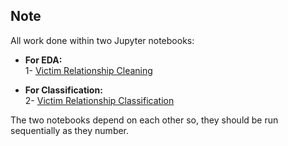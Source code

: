## Note
All work done within two Jupyter notebooks:
- **For EDA:**<br/>
  1- [Victim Relationship Cleaning](https://github.com/amjadalth/Predicting-Victim-Relasionship-Classification-Project/blob/main/Jupyter%20Notebooks/Victim%20Relationship%20Cleaning.ipynb)<br/>
  
- **For Classification:** <br/>
  2- [Victim Relationship Classification](https://github.com/amjadalth/Predicting-Victim-Relasionship-Classification-Project/blob/main/Jupyter%20Notebooks/Victim%20Relationship%20Classification.ipynb)<br/>

The two notebooks depend on each other so, they should be run sequentially as they number.
